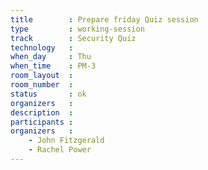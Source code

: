```yaml
---
title        : Prepare friday Quiz session
type         : working-session
track        : Security Quiz
technology   :
when_day     : Thu
when_time    : PM-3
room_layout  :
room_number  :
status       : ok
organizers   :
description  :
participants :
organizers   :
    - John Fitzgerald
    - Rachel Power
---
```



